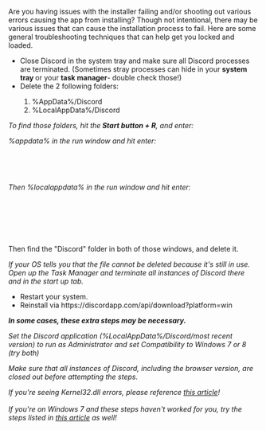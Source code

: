 <p>Are you having issues with the installer failing and/or shooting out various errors causing the app from installing? Though not intentional, there may be various issues that can cause the installation process to fail. Here are some general troubleshooting techniques that can help get you locked and loaded. </p>
<ul class="oldschool">
    <li>Close Discord in the system tray and make sure all Discord processes are terminated. (Sometimes stray processes can hide in your <strong>system tray </strong>or your <strong>task manager</strong>- double check those!)</li>
    <li>Delete the 2 following folders:</li>
</ul>
<ol>
    <ol>
        <li>%AppData%/Discord</li>
        <li>%LocalAppData%/Discord</li>
    </ol>
</ol>
<p class="wysiwyg-text-align-left"><span class="wysiwyg-font-size-medium"><em>To find those folders, hit the<strong> </strong><strong>Start button + R</strong>, and enter:</em></span></p>
<p class="wysiwyg-text-align-left"><em>%appdata% in the run window and hit enter: </em></p>
<p class="wysiwyg-text-align-left"><img class="shadow" src="https://support.discord.com/hc/en-us/article_attachments/209205268/RunDat.png" alt=""></p>
<p><br><br></p>
<p><em>Then %localappdata% in the run window and hit enter:</em></p>
<p><em><br><img class="shadow" src="https://support.discord.com/hc/en-us/article_attachments/209275467/RunDatLocal.png" alt=""><br></em></p>
<p> </p>
<p> </p>
<p class="wysiwyg-text-align-left">Then find the "Discord" folder in both of those windows, and delete it. </p>
<p class="wysiwyg-text-align-left"><span class="wysiwyg-font-size-medium"><em>If your OS tells you that the file cannot be deleted because it's still in use. Open up the Task Manager and terminate all instances of Discord there and in the start up tab.</em></span></p>
<ul class="oldschool">
    <li>Restart your system.</li>
    <li>Reinstall via https://discordapp.com/api/download?platform=win</li>
</ul>
<p><em><strong>In some cases, these extra steps may be necessary.</strong></em></p>
<p><em>Set the Discord application (%LocalAppData%/Discord/most recent version) to run as Administrator and set Compatibility to Windows 7 or 8 (try both)</em></p>
<p><em>Make sure that all instances of Discord, including the browser version, are closed out before attempting the steps. </em></p>
<p><em>If you're seeing Kernel32.dll errors, please reference <a href="https://support.discord.com/hc/en-us/articles/115002834812" target="_blank" rel="noopener">this article</a>!<br><br>If you're on Windows 7 and these steps haven't worked for you, try the steps listed in <a href="https://support.discord.com/hc/en-us/articles/360016319392--Known-Issue-Update-Stuck-on-Windows-7" target="_self">this article</a> as well!</em></p>